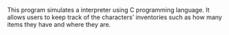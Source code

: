 This program simulates a interpreter using C programming language. It allows users to keep track of the characters’ inventories such as how many items they have and where they are.
